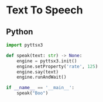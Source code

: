 # Text To Speech

## Python

```python
import pyttsx3

def speak(text: str) -> None:
	engine = pyttsx3.init()
	engine.setProperty('rate', 125)
	engine.say(text)
	engine.runAndWait()

if __name__ == '__main__':
	speak("Boo")
```
